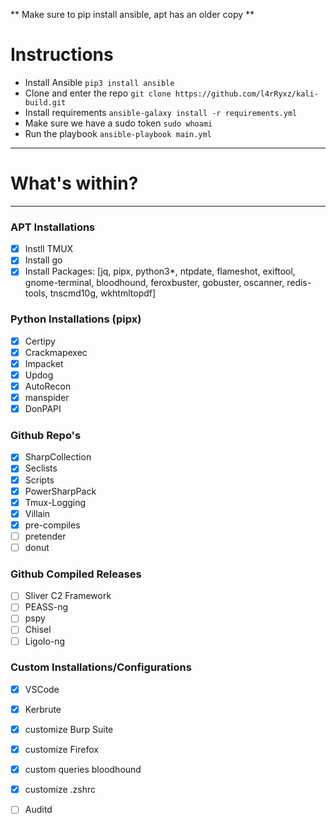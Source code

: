 ** Make sure to pip install ansible, apt has an older copy **

# Instructions
* Install Ansible `pip3 install ansible`
* Clone and enter the repo `git clone https://github.com/l4rRyxz/kali-build.git`
* Install requirements `ansible-galaxy install -r requirements.yml`
* Make sure we have a sudo token `sudo whoami`
* Run the playbook `ansible-playbook main.yml`

---

# What's within?
---

### APT Installations

- [x] Instll TMUX
- [x] Install go
- [x] Install Packages: 
	[jq, pipx, python3*, ntpdate, flameshot, exiftool, gnome-terminal, bloodhound, feroxbuster, gobuster, oscanner, redis-tools, tnscmd10g, wkhtmltopdf]

### Python Installations (pipx)
- [x] Certipy
- [x] Crackmapexec
- [x] Impacket
- [x] Updog
- [x] AutoRecon
- [x] manspider
- [x] DonPAPI

### Github Repo's

- [x] SharpCollection
- [x] Seclists
- [x] Scripts
- [x] PowerSharpPack
- [x] Tmux-Logging
- [x] Villain
- [x] pre-compiles
- [ ] pretender
- [ ] donut

### Github Compiled Releases
- [ ] Sliver C2 Framework
- [ ] PEASS-ng
- [ ] pspy
- [ ] Chisel
- [ ] Ligolo-ng

### Custom Installations/Configurations

- [x] VSCode
- [x] Kerbrute
- [x] customize Burp Suite
- [x] customize Firefox
- [x] custom queries bloodhound
- [x] customize .zshrc
- [ ] Auditd

